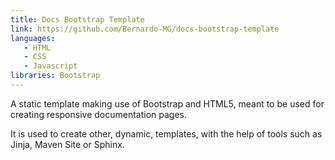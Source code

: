 ```yaml
---
title: Docs Bootstrap Template
link: https://github.com/Bernardo-MG/docs-bootstrap-template
languages:
   - HTML
   - CSS
   - Javascript
libraries: Bootstrap
---
```

A static template making use of Bootstrap and HTML5, meant to be used for creating responsive documentation pages.

It is used to create other, dynamic, templates, with the help of tools such as Jinja, Maven Site or Sphinx.
